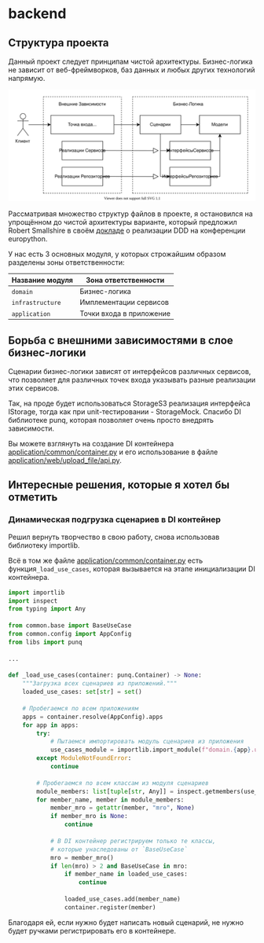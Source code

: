 # backend

## Структура проекта

Данный проект следует принципам чистой архитектуры. Бизнес-логика не зависит
от веб-фреймворков, баз данных и любых других технологий напрямую.

![Люблю рисовать схемки](./docs/assets/Архитектура.svg)

Рассматривая множество структур файлов в проекте, я остановился на упрощённом
до чистой архитектуры варианте, который предложил Robert Smallshire в своём
[докладе][ProjectStructureLink] о реализации DDD на конференции europython.

У нас есть 3 основных модуля, у которых
строжайшим образом разделены зоны ответственности:

| Название модуля  | Зона ответственности     |
|------------------|--------------------------|
| `domain`         | Бизнес-логика            |
| `infrastructure` | Имплементации сервисов   |
| `application`    | Точки входа в приложение |

## Борьба с внешними зависимостями в слое бизнес-логики

Сценарии бизнес-логики зависят от интерфейсов различных сервисов, что позволяет
для различных точек входа указывать разные реализации этих сервисов.

Так, на проде будет использоваться StorageS3 реализация интерфейса IStorage,
тогда как при unit-тестировании - StorageMock. Спасибо DI библиотеке punq,
которая позволяет очень просто внедрять зависимости.

Вы можете взглянуть на создание DI контейнера
[application/common/container.py](./application/common/container.py)
и его использование в файле
[application/web/upload_file/api.py](./application/web/upload_file/api.py).

## Интересные решения, которые я хотел бы отметить

### Динамическая подгрузка сценариев в DI контейнер

Решил вернуть творчество в свою работу, снова использовав библиотеку importlib.

Всё в том же файле
[application/common/container.py](./application/common/container.py)
есть функция`_load_use_cases`, которая вызывается на этапе
инициализации DI контейнера.

```python
import importlib
import inspect
from typing import Any

from common.base import BaseUseCase
from common.config import AppConfig
from libs import punq

...

def _load_use_cases(container: punq.Container) -> None:
    """Загрузка всех сценариев из приложений."""
    loaded_use_cases: set[str] = set()

    # Пробегаемся по всем приложениям
    apps = container.resolve(AppConfig).apps
    for app in apps:
        try:
            # Пытаемся импортировать модуль сценариев из приложения
            use_cases_module = importlib.import_module(f"domain.{app}.use_cases")
        except ModuleNotFoundError:
            continue

        # Пробегаемся по всем классам из модуля сценариев
        module_members: list[tuple[str, Any]] = inspect.getmembers(use_cases_module)
        for member_name, member in module_members:
            member_mro = getattr(member, "mro", None)
            if member_mro is None:
                continue

            # В DI контейнер регистрируем только те классы,
            # которые унаследованы от `BaseUseCase`
            mro = member_mro()
            if len(mro) > 2 and BaseUseCase in mro:
                if member_name in loaded_use_cases:
                    continue

                loaded_use_cases.add(member_name)
                container.register(member)
```

Благодаря ей, если нужно будет написать новый сценарий, не нужно будет ручками
регистрировать его в контейнере.

[ProjectStructureLink]: https://youtu.be/Ru2T4fu3bGQ?t=2878
